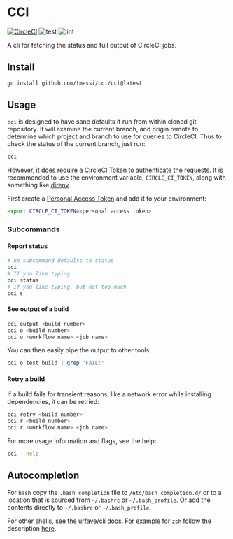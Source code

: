 # CCI

[![CircleCI](https://circleci.com/gh/tmessi/cci/tree/main.svg?style=svg)](https://circleci.com/gh/tmessi/cci/tree/main)
![test](https://github.com/tmessi/cci/actions/workflows/test.yml/badge.svg)
![lint](https://github.com/tmessi/cci/actions/workflows/lint.yml/badge.svg)


A cli for fetching the status and full output of CircleCI jobs.


## Install

```bash
go install github.com/tmessi/cci/cci@latest
```

## Usage

`cci` is designed to have sane defaults
if run from within cloned git repository.
It will examine the current branch, and origin remote
to determine which project and branch to use for queries to CircleCI.
Thus to check the status of the current branch, just run:

```bash
cci
```

However,
it does require a CircleCI Token to authenticate the requests.
It is recommended to use the environment variable, `CIRCLE_CI_TOKEN`,
along with something like
[direnv](https://direnv.net/).

First create a
[Personal Access Token](https://circleci.com/docs/2.0/managing-api-tokens/#creating-a-personal-api-token)
and add it to your environment:

```bash
export CIRCLE_CI_TOKEN=<personal access token>
```

### Subcommands

#### Report status

```bash
# no subcommand defaults to status
cci
# If you like typing
cci status
# If you like typing, but not too much
cci s
```

#### See output of a build

```bash
cci output <build number>
cci o <build number>
cci o <workflow name> <job name>
```

You can then easily pipe the output to other tools:

```bash
cci o test build | grep 'FAIL:'
```

#### Retry a build

If a build fails for transient reasons,
like a network error while installing dependencies,
it can be retried:

```bash
cci retry <build number>
cci r <build number>
cci r <workflow name> <job name>
```

For more usage information and flags, see the help:

```bash
cci --help
```

## Autocompletion

For `bash` copy the `.bash_completion` file to `/etc/bash_completion.d/`
or to a location that is sourced from `~/.bashrc` or `~/.bash_profile`.
Or add the contents directly to `~/.bashrc` or `~/.bash_profile`.

For other shells, see the
[urfave/cli docs](https://github.com/urfave/cli/blob/master/docs/v2/manual.md).
For example for `zsh` follow the description
[here](https://github.com/urfave/cli/blob/master/docs/v2/manual.md#zsh-support).
